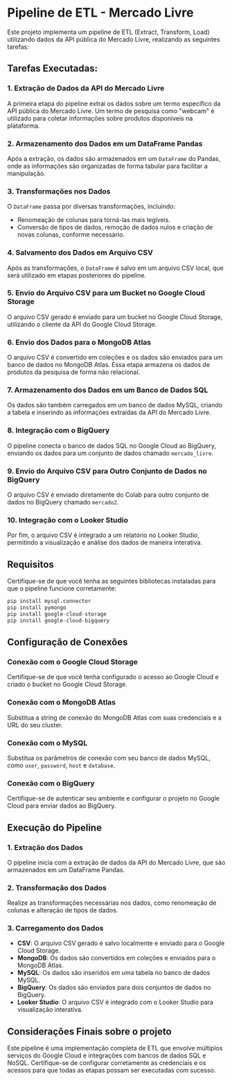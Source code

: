 # Pipeline de ETL - Mercado Livre

Este projeto implementa um pipeline de ETL (Extract, Transform, Load) utilizando dados da API pública do Mercado Livre, realizando as seguintes tarefas:

## Tarefas Executadas:

### 1. **Extração de Dados da API do Mercado Livre**
   A primeira etapa do pipeline extrai os dados sobre um termo específico da API pública do Mercado Livre. Um termo de pesquisa como "webcam" é utilizado para coletar informações sobre produtos disponíveis na plataforma.

### 2. **Armazenamento dos Dados em um DataFrame Pandas**
   Após a extração, os dados são armazenados em um `DataFrame` do Pandas, onde as informações são organizadas de forma tabular para facilitar a manipulação.

### 3. **Transformações nos Dados**
   O `DataFrame` passa por diversas transformações, incluindo:
   - Renomeação de colunas para torná-las mais legíveis.
   - Conversão de tipos de dados, remoção de dados nulos e criação de novas colunas, conforme necessário.

### 4. **Salvamento dos Dados em Arquivo CSV**
   Após as transformações, o `DataFrame` é salvo em um arquivo CSV local, que será utilizado em etapas posteriores do pipeline.

### 5. **Envio do Arquivo CSV para um Bucket no Google Cloud Storage**
   O arquivo CSV gerado é enviado para um bucket no Google Cloud Storage, utilizando o cliente da API do Google Cloud Storage.

### 6. **Envio dos Dados para o MongoDB Atlas**
   O arquivo CSV é convertido em coleções e os dados são enviados para um banco de dados no MongoDB Atlas. Essa etapa armazena os dados de produtos da pesquisa de forma não relacional.

### 7. **Armazenamento dos Dados em um Banco de Dados SQL**
   Os dados são também carregados em um banco de dados MySQL, criando a tabela e inserindo as informações extraídas da API do Mercado Livre.

### 8. **Integração com o BigQuery**
   O pipeline conecta o banco de dados SQL no Google Cloud ao BigQuery, enviando os dados para um conjunto de dados chamado `mercado_livre`.

### 9. **Envio do Arquivo CSV para Outro Conjunto de Dados no BigQuery**
   O arquivo CSV é enviado diretamente do Colab para outro conjunto de dados no BigQuery chamado `mercado2`.

### 10. **Integração com o Looker Studio**
   Por fim, o arquivo CSV é integrado a um relatório no Looker Studio, permitindo a visualização e análise dos dados de maneira interativa.

## Requisitos

Certifique-se de que você tenha as seguintes bibliotecas instaladas para que o pipeline funcione corretamente:

```python
pip install mysql.connector
pip install pymongo
pip install google-cloud-storage
pip install google-cloud-bigquery
```

## Configuração de Conexões

### Conexão com o Google Cloud Storage
Certifique-se de que você tenha configurado o acesso ao Google Cloud e criado o bucket no Google Cloud Storage.

### Conexão com o MongoDB Atlas
Substitua a string de conexão do MongoDB Atlas com suas credenciais e a URL do seu cluster.

### Conexão com o MySQL
Substitua os parâmetros de conexão com seu banco de dados MySQL, como `user`, `password`, `host` e `database`.

### Conexão com o BigQuery
Certifique-se de autenticar seu ambiente e configurar o projeto no Google Cloud para enviar dados ao BigQuery.

## Execução do Pipeline

### 1. Extração dos Dados
O pipeline inicia com a extração de dados da API do Mercado Livre, que são armazenados em um DataFrame Pandas.

### 2. Transformação dos Dados
Realize as transformações necessárias nos dados, como renomeação de colunas e alteração de tipos de dados.

### 3. Carregamento dos Dados

- **CSV**: O arquivo CSV gerado é salvo localmente e enviado para o Google Cloud Storage.
- **MongoDB**: Os dados são convertidos em coleções e enviados para o MongoDB Atlas.
- **MySQL**: Os dados são inseridos em uma tabela no banco de dados MySQL.
- **BigQuery**: Os dados são enviados para dois conjuntos de dados no BigQuery.
- **Looker Studio**: O arquivo CSV é integrado com o Looker Studio para visualização interativa.

## Considerações Finais sobre o projeto

Este pipeline é uma implementação completa de ETL que envolve múltiplos serviços do Google Cloud e integrações com bancos de dados SQL e NoSQL. Certifique-se de configurar corretamente as credenciais e os acessos para que todas as etapas possam ser executadas com sucesso.
